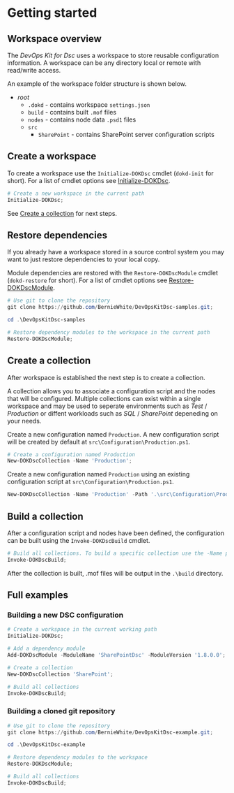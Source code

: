 # Getting started

## Workspace overview

The _DevOps Kit for Dsc_ uses a workspace to store reusable configuration information. A workspace can be any directory local or remote with read/write access.

An example of the workspace folder structure is shown below.

- _root_
  - `.dokd` - contains workspace `settings.json`
  - `build` - contains built `.mof` files
  - `nodes` - contains node data `.psd1` files
  - `src`
    - `SharePoint` - contains SharePoint server configuration scripts

## Create a workspace

To create a workspace use the `Initialize-DOKDsc` cmdlet (`dokd-init` for short). For a list of cmdlet options see [Initialize-DOKDsc](/docs/commands/en-US/Initialize-DOKDsc.md).

```powershell
# Create a new workspace in the current path
Initialize-DOKDsc;
```

See [Create a collection](getting-started.md#Create_a_collection) for next steps.

## Restore dependencies

If you already have a workspace stored in a source control system you may want to just restore dependencies to your local copy.

Module dependencies are restored with the `Restore-DOKDscModule` cmdlet (`dokd-restore` for short). For a list of cmdlet options see [Restore-DOKDscModule](/docs/commands/en-US/Restore-DOKDscModule.md).

```powershell
# Use git to clone the repository
git clone https://github.com/BernieWhite/DevOpsKitDsc-samples.git;

cd .\DevOpsKitDsc-samples

# Restore dependency modules to the workspace in the current path
Restore-DOKDscModule;
```

## Create a collection

After workspace is established the next step is to create a collection.

A collection allows you to associate a configuration script and the nodes that will be configured. Multiple collections can exist within a single workspace and may be used to seperate environments such as _Test_ / _Production_ or diffent workloads such as _SQL_ / _SharePoint_ depeneding on your needs.

Create a new configuration named `Production`. A new configuration script will be created by default at `src\Configuration\Production.ps1`.

```powershell
# Create a configuration named Production
New-DOKDscCollection -Name 'Production';
```

Create a new configuration named `Production` using an existing configuration script at `src\Configuration\Production.ps1`.

```powershell
New-DOKDscCollection -Name 'Production' -Path '.\src\Configuration\Production.ps1'
```

## Build a collection

After a configuration script and nodes have been defined, the configuration can be built using the `Invoke-DOKDscBuild` cmdlet.

```powershell
# Build all collections. To build a specific collection use the -Name parameter
Invoke-DOKDscBuild;
```

After the collection is built, .mof files will be output in the `.\build` directory.

## Full examples

### Building a new DSC configuration

```powershell
# Create a workspace in the current working path
Initialize-DOKDsc;

# Add a dependency module
Add-DOKDscModule -ModuleName 'SharePointDsc' -ModuleVersion '1.8.0.0';

# Create a collection
New-DOKDscCollection 'SharePoint';

# Build all collections
Invoke-DOKDscBuild;
```

### Building a cloned git repository

```powershell
# Use git to clone the repository
git clone https://github.com/BernieWhite/DevOpsKitDsc-example.git;

cd .\DevOpsKitDsc-example

# Restore dependency modules to the workspace
Restore-DOKDscModule;

# Build all collections
Invoke-DOKDscBuild;
```